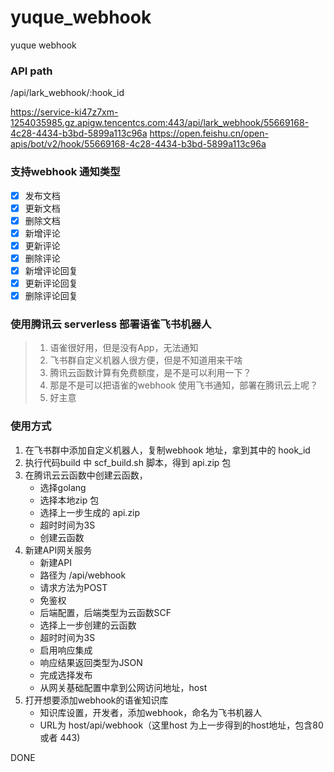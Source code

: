 # yuque_webhook

yuque webhook

### API path

/api/lark_webhook/:hook_id

https://service-ki47z7xm-1254035985.gz.apigw.tencentcs.com:443/api/lark_webhook/55669168-4c28-4434-b3bd-5899a113c96a
https://open.feishu.cn/open-apis/bot/v2/hook/55669168-4c28-4434-b3bd-5899a113c96a

### 支持webhook 通知类型

* [x] 发布文档
* [x] 更新文档
* [x] 删除文档
* [x] 新增评论
* [x] 更新评论
* [x] 删除评论
* [x] 新增评论回复
* [x] 更新评论回复
* [x] 删除评论回复

### 使用腾讯云 serverless 部署语雀飞书机器人

> 1. 语雀很好用，但是没有App，无法通知
> 2. 飞书群自定义机器人很方便，但是不知道用来干啥
> 3. 腾讯云函数计算有免费额度，是不是可以利用一下？
> 4. 那是不是可以把语雀的webhook 使用飞书通知，部署在腾讯云上呢？
> 5. 好主意


### 使用方式

1. 在飞书群中添加自定义机器人，复制webhook 地址，拿到其中的 hook_id
2. 执行代码build 中 scf_build.sh 脚本，得到 api.zip 包
3. 在腾讯云云函数中创建云函数，
    * 选择golang
    * 选择本地zip 包
    * 选择上一步生成的 api.zip
    * 超时时间为3S
    * 创建云函数
4. 新建API网关服务
    * 新建API
    * 路径为 /api/webhook
    * 请求方法为POST
    * 免鉴权
    * 后端配置，后端类型为云函数SCF
    * 选择上一步创建的云函数
    * 超时时间为3S
    * 启用响应集成
    * 响应结果返回类型为JSON
    * 完成选择发布
    * 从网关基础配置中拿到公网访问地址，host
5. 打开想要添加webhook的语雀知识库
    * 知识库设置，开发者，添加webhook，命名为飞书机器人
    * URL为 host/api/webhook（这里host 为上一步得到的host地址，包含80 或者 443)
    
DONE
